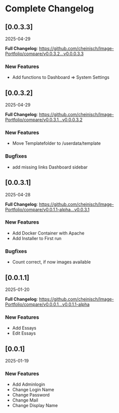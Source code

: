 # Complete Changelog

## [0.0.3.3]
2025-04-29

**Full Changelog**: https://github.com/cheinisch/Image-Portfolio/compare/v0.0.3.2...v0.0.0.3.3

### New Features
- Add functions to Dashboard => System Settings

## [0.0.3.2]
2025-04-29

**Full Changelog**: https://github.com/cheinisch/Image-Portfolio/compare/v0.0.3.1...v0.0.0.3.2

### New Features
- Move Templatefolder to /userdata/template

### Bugfixes
- add missing links Dashboard sidebar

## [0.0.3.1]
2025-04-28

**Full Changelog**: https://github.com/cheinisch/Image-Portfolio/compare/v0.0.1.1-alpha...v0.0.3.1

### New Features
- Add Docker Container with Apache
- Add Installer to First run

### Bugfixes
- Count correct, if now images available

## [0.0.1.1]
2025-01-20

**Full Changelog**: https://github.com/cheinisch/Image-Portfolio/compare/v0.0.0.1...v0.0.1.1-alpha

### New Features
- Add Essays
- Edit Essays

## [0.0.1]
2025-01-19

### New Features
- Add Adminlogin
- Change Login Name
- Change Password
- Change Mail
- Change Display Name

